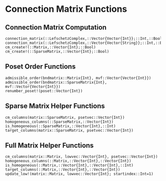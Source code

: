 # Connection Matrix Functions

## Connection Matrix Computation

```@docs
connection_matrix(::LefschetzComplex,::Vector{Vector{Int}};::Int,::Bool)
connection_matrix(::LefschetzComplex,::Vector{Vector{String}};::Int,::Bool)
cm_create!(::Matrix,::Vector{Int};::Bool)
cm_create!(::SparseMatrix,::Vector{Int};::Bool)
```

## Poset Order Functions

```@docs
admissible_order(bndmatrix::Matrix{Int}, mvf::Vector{Vector{Int}})
admissible_order(bndmatrix::SparseMatrix{Int}, mvf::Vector{Vector{Int}})
renumber_poset!(poset::Vector{Int})
```

## Sparse Matrix Helper Functions

```@docs
cm_columns(matrix::SparseMatrix, psetvec::Vector{Int})
homogeneous_columns(::SparseMatrix,::Vector{Int})
is_homogeneous(::SparseMatrix,::Vector{Int},::Int)
target_columns(matrix::SparseMatrix, psetvec::Vector{Int})
```

## Full Matrix Helper Functions

```@docs
cm_columns(matrix::Matrix, lowvec::Vector{Int}, psetvec::Vector{Int})
homogeneous_columns(::Matrix,::Vector{Int},::Vector{Int})
is_homogeneous(::Matrix,::Vector{Int},::Vector{Int},::Int)
target_columns(::Matrix,::Vector{Int},::Vector{Int})
update_low!(matrix::Matrix, lowvec::Vector{Int}; startindex::Int=1)
```

